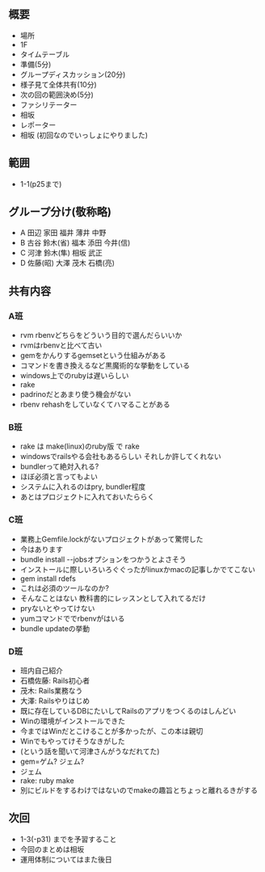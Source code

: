 概要
---

+ 場所
 + 1F
+ タイムテーブル
 + 準備(5分)
 + グループディスカッション(20分)
 + 様子見て全体共有(10分)
 + 次の回の範囲決め(5分)
+ ファシリテーター
 + 相坂
+ レポーター
 + 相坂 (初回なのでいっしょにやりました)

範囲
---

+ 1-1(p25まで)

グループ分け(敬称略)
---

+ A 田辺 家田 福井 薄井 中野
+ B 古谷 鈴木(省) 福本 添田 今井(信)
+ C 河津 鈴木(隼) 相坂 武正
+ D 佐藤(昭) 大澤 茂木 石橋(亮)

共有内容
---

### A班

+ rvm rbenvどちらをどういう目的で選んだらいいか
 + rvmはrbenvと比べて古い
 + gemをかんりするgemsetという仕組みがある
 + コマンドを書き換えるなど黒魔術的な挙動をしている
+ windows上でのrubyは遅いらしい
+ rake
 + padrinoだとあまり使う機会がない
+ rbenv rehashをしていなくてハマることがある

### B班

+ rake は make(linux)のruby版 で rake
+ windowsでrailsやる会社もあるらしい それしか許してくれない
+ bundlerって絶対入れる?
 + ほぼ必須と言ってもよい
+ システムに入れるのはpry, bundler程度
 + あとはプロジェクトに入れておいたららく

### C班

+ 業務上Gemfile.lockがないプロジェクトがあって驚愕した
 + 今はあります
+ bundle install --jobsオプションをつかうとよさそう
+ インストールに際しいろいろぐぐったがlinuxかmacの記事しかでてこない
+ gem install rdefs
 + これは必須のツールなのか?
 + そんなことはない 教科書的にレッスンとして入れてるだけ
+ pryないとやってけない
+ yumコマンドででrbenvがはいる
+ bundle updateの挙動

### D班

+ 班内自己紹介
 + 石橋佐藤: Rails初心者
 + 茂木: Rails業務なう
 + 大澤: Railsやりはじめ
+ 既に存在しているDBにたいしてRailsのアプリをつくるのはしんどい
+ Winの環境がインストールできた
 + 今まではWinだとこけることが多かったが、この本は親切
 + Winでもやってけそうなきがした
 + (という話を聞いて河津さんがうなだれてた)
+ gem=ゲム? ジェム?
 + ジェム
+ rake: ruby make 
 + 別にビルドをするわけではないのでmakeの趣旨とちょっと離れるきがする

次回
---

+ 1-3(-p31) までを予習すること
+ 今回のまとめは相坂
+ 運用体制についてはまた後日
